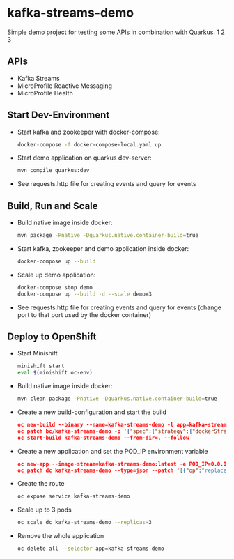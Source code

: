 # kafka-streams-demo

Simple demo project for testing some APIs in combination with Quarkus.
1
2
3

## APIs

- Kafka Streams
- MicroProfile Reactive Messaging
- MicroProfile Health

## Start Dev-Environment

- Start kafka and zookeeper with docker-compose:

    ```bash
    docker-compose -f docker-compose-local.yaml up
    ```

- Start demo application on quarkus dev-server:

    ```bash
    mvn compile quarkus:dev
    ```

- See requests.http file for creating events and query for events

## Build, Run and Scale

- Build native image inside docker:

    ```bash
    mvn package -Pnative -Dquarkus.native.container-build=true
    ```

- Start kafka, zookeeper and demo application inside docker:

    ```bash
    docker-compose up --build
    ```

- Scale up demo application: 

    ```bash
    docker-compose stop demo
    docker-compose up --build -d --scale demo=3
    ```

- See requests.http file for creating events and query for events (change port to that port used by the docker container)

## Deploy to OpenShift

- Start Minishift

    ```bash
    minishift start
    eval $(minishift oc-env)
    ```

- Build native image inside docker:

    ```bash
    mvn clean package -Pnative -Dquarkus.native.container-build=true
    ```

- Create a new build-configuration and start the build 

    ```json
    oc new-build --binary --name=kafka-streams-demo -l app=kafka-streams-demo
    oc patch bc/kafka-streams-demo -p '{"spec":{"strategy":{"dockerStrategy":{"dockerfilePath":"src/main/docker/Dockerfile.native"}}}}'
    oc start-build kafka-streams-demo --from-dir=. --follow
    ```

- Create a new application and set the POD_IP environment variable

    ```json
    oc new-app --image-stream=kafka-streams-demo:latest -e POD_IP=0.0.0.0
    oc patch dc kafka-streams-demo --type=json --patch '[{"op":"replace","path":"/spec/template/spec/containers/0/env/0","value":{"name":"POD_IP","valueFrom":{"fieldRef":{"apiVersion":"v1","fieldPath":"status.podIP"}}}}]'
    ```

- Create the route

    ```bash
    oc expose service kafka-streams-demo
    ````

- Scale up to 3 pods

    ```bash
    oc scale dc kafka-streams-demo --replicas=3
    ```

- Remove the whole application

    ```bash
    oc delete all --selector app=kafka-streams-demo
    ```
